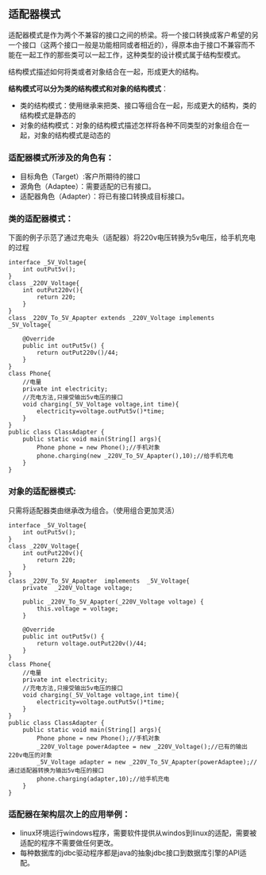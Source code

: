 ## 适配器模式
适配器模式是作为两个不兼容的接口之间的桥梁。将一个接口转换成客户希望的另一个接口（这两个接口一般是功能相同或者相近的），得原本由于接口不兼容而不能在一起工作的那些类可以一起工作，这种类型的设计模式属于结构型模式。

结构模式描述如何将类或者对象结合在一起，形成更大的结构。

**结构模式可以分为类的结构模式和对象的结构模式**：
- 类的结构模式：使用继承来把类、接口等组合在一起，形成更大的结构，类的结构模式是静态的
- 对象的结构模式：对象的结构模式描述怎样将各种不同类型的对象组合在一起，对象的结构模式是动态的

### 适配器模式所涉及的角色有：
- 目标角色（Target）:客户所期待的接口
- 源角色（Adaptee）：需要适配的已有接口。
- 适配器角色（Adapter）：将已有接口转换成目标接口。


### 类的适配器模式：
下面的例子示范了通过充电头（适配器）将220v电压转换为5v电压，给手机充电的过程

```
interface _5V_Voltage{
    int outPut5v();
}
class _220V_Voltage{
    int outPut220v(){
        return 220;
    }
}
class _220V_To_5V_Apapter extends _220V_Voltage implements  _5V_Voltage{

    @Override
    public int outPut5v() {
        return outPut220v()/44;
    }
}
class Phone{
    //电量
    private int electricity;
    //充电方法,只接受输出5v电压的接口
    void charging(_5V_Voltage voltage,int time){
        electricity=voltage.outPut5v()*time;
    }
}
public class ClassAdapter {
    public static void main(String[] args){
        Phone phone = new Phone();//手机对象
        phone.charging(new _220V_To_5V_Apapter(),10);//给手机充电
    }
}
```


### 对象的适配器模式:
只需将适配器类由继承改为组合。（使用组合更加灵活）

```
interface _5V_Voltage{
    int outPut5v();
}
class _220V_Voltage{
    int outPut220v(){
        return 220;
    }
}
class _220V_To_5V_Apapter  implements  _5V_Voltage{
    private  _220V_Voltage voltage;

    public _220V_To_5V_Apapter(_220V_Voltage voltage) {
        this.voltage = voltage;
    }

    @Override
    public int outPut5v() {
        return voltage.outPut220v()/44;
    }
}
class Phone{
    //电量
    private int electricity;
    //充电方法,只接受输出5v电压的接口
    void charging(_5V_Voltage voltage,int time){
        electricity=voltage.outPut5v()*time;
    }
}
public class ClassAdapter {
    public static void main(String[] args){
        Phone phone = new Phone();//手机对象
        _220V_Voltage powerAdaptee = new _220V_Voltage();//已有的输出220v电压的对象
        _5V_Voltage adapter = new _220V_To_5V_Apapter(powerAdaptee);//通过适配器转换为输出5v电压的接口
        phone.charging(adapter,10);//给手机充电
    }
}
```


### 适配器在架构层次上的应用举例：
- linux环境运行windows程序，需要软件提供从windos到linux的适配，需要被适配的程序不需要做任何更改。
- 每种数据库的jdbc驱动程序都是java的抽象jdbc接口到数据库引擎的API适配。